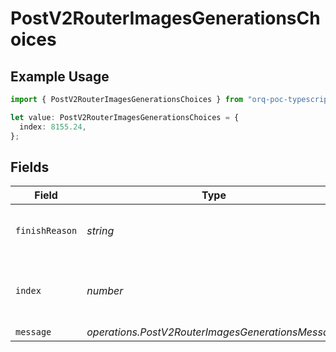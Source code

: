 # PostV2RouterImagesGenerationsChoices

## Example Usage

```typescript
import { PostV2RouterImagesGenerationsChoices } from "orq-poc-typescript/models/operations";

let value: PostV2RouterImagesGenerationsChoices = {
  index: 8155.24,
};
```

## Fields

| Field                                             | Type                                              | Required                                          | Description                                       |
| ------------------------------------------------- | ------------------------------------------------- | ------------------------------------------------- | ------------------------------------------------- |
| `finishReason`                                    | *string*                                          | :heavy_minus_sign:                                | The reason for finishing the generation           |
| `index`                                           | *number*                                          | :heavy_check_mark:                                | The index of the choice in the list of choices.   |
| `message`                                         | *operations.PostV2RouterImagesGenerationsMessage* | :heavy_minus_sign:                                | N/A                                               |